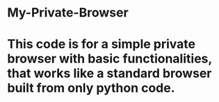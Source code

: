 # My-Private-Browser
# This code is for a simple private browser with basic functionalities, that works like a standard browser built from only python code.
